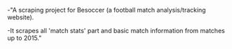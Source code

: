 -"A scraping project for Besoccer (a football match analysis/tracking website). 

-It scrapes all 'match stats' part  and basic match information from matches up to 2015."
